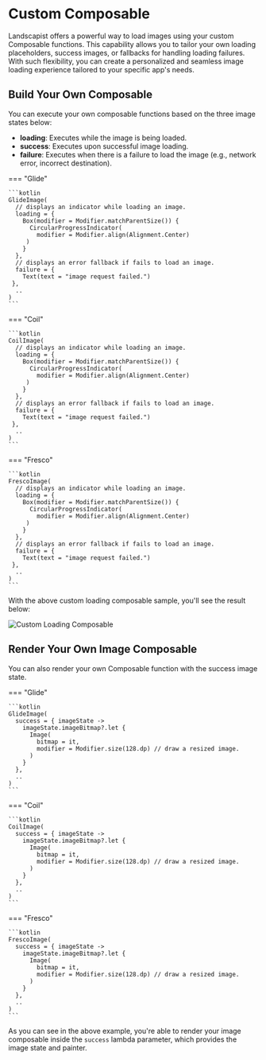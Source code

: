 # Custom Composable

Landscapist offers a powerful way to load images using your custom Composable functions. This capability allows you to tailor your own loading placeholders, success images, or fallbacks for handling loading failures. With such flexibility, you can create a personalized and seamless image loading experience tailored to your specific app's needs.

## Build Your Own Composable

You can execute your own composable functions based on the three image states below:

- **loading**: Executes while the image is being loaded.
- **success**: Executes upon successful image loading.
- **failure**: Executes when there is a failure to load the image (e.g., network error, incorrect destination).

=== "Glide"

    ```kotlin
    GlideImage(
      // displays an indicator while loading an image.
      loading = {
        Box(modifier = Modifier.matchParentSize()) {
          CircularProgressIndicator(
            modifier = Modifier.align(Alignment.Center)
         ) 
        }
      },
      // displays an error fallback if fails to load an image.
      failure = {
        Text(text = "image request failed.")
     },
      ..
    )
    ```

=== "Coil"

    ```kotlin
    CoilImage(
      // displays an indicator while loading an image.
      loading = {
        Box(modifier = Modifier.matchParentSize()) {
          CircularProgressIndicator(
            modifier = Modifier.align(Alignment.Center)
         ) 
        }
      },
      // displays an error fallback if fails to load an image.
      failure = {
        Text(text = "image request failed.")
     },
      ..
    )
    ```

=== "Fresco"

    ```kotlin
    FrescoImage(
      // displays an indicator while loading an image.
      loading = {
        Box(modifier = Modifier.matchParentSize()) {
          CircularProgressIndicator(
            modifier = Modifier.align(Alignment.Center)
         ) 
        }
      },
      // displays an error fallback if fails to load an image.
      failure = {
        Text(text = "image request failed.")
     },
      ..
    )
    ```

With the above custom loading composable sample, you'll see the result below:

![Custom Loading Composable](https://user-images.githubusercontent.com/24237865/94174882-d6e1db00-fed0-11ea-86ec-671b5039b1b9.gif)


## Render Your Own Image Composable

You can also render your own Composable function with the success image state.

=== "Glide"

    ```kotlin
    GlideImage(
      success = { imageState ->
        imageState.imageBitmap?.let {
          Image(
            bitmap = it,
            modifier = Modifier.size(128.dp) // draw a resized image.
          )
        }
      },
      ..
    )
    ```

=== "Coil"

    ```kotlin
    CoilImage(
      success = { imageState ->
        imageState.imageBitmap?.let {
          Image(
            bitmap = it,
            modifier = Modifier.size(128.dp) // draw a resized image.
          )
        }
      },
      ..
    )
    ```

=== "Fresco"

    ```kotlin
    FrescoImage(
      success = { imageState ->
        imageState.imageBitmap?.let {
          Image(
            bitmap = it,
            modifier = Modifier.size(128.dp) // draw a resized image.
          )
        }
      },
      ..
    )
    ```

As you can see in the above example, you're able to render your image composable inside the `success` lambda parameter, which provides the image state and painter.